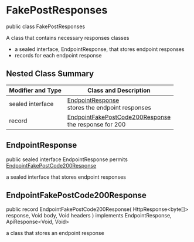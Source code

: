 # FakePostResponses

public class FakePostResponses

A class that contains necessary responses classes
- a sealed interface, EndpointResponse, that stores endpoint responses
- records for each endpoint response

## Nested Class Summary
| Modifier and Type | Class and Description |
| ----------------- | --------------------- |
| sealed interface | [EndpointResponse](#endpointresponse)<br> stores the endpoint responses |
| record | [EndpointFakePostCode200Response](#endpointfakepostcode200response)<br> the response for 200 |

## EndpointResponse
public sealed interface EndpointResponse permits<br>
[EndpointFakePostCode200Response](#endpointfakepostcode200response)

a sealed interface that stores endpoint responses

## EndpointFakePostCode200Response
public record EndpointFakePostCode200Response(
    HttpResponse<byte[]> response,
    Void body,
    Void headers
) implements EndpointResponse, ApiResponse<Void, Void><br>

a class that stores an endpoint response

